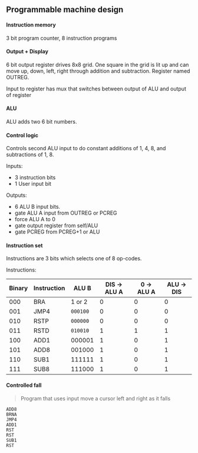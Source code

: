 ## Programmable machine design

#### Instruction memory
3 bit program counter, 8 instruction programs

#### Output + Display
6 bit output register drives 8x8 grid. One square in the grid is lit up and can move up, down, left, right through addition and subtraction. Register named OUTREG.

Input to register has mux that switches between output of ALU and output of register

#### ALU
ALU adds two 6 bit numbers.

#### Control logic
Controls second ALU input to do constant additions of 1, 4, 8, and subtractions of 1, 8. 

Inputs:

- 3 instruction bits
- 1 User input bit

Outputs: 
- 6 ALU B input bits.
- gate ALU A input from OUTREG or PCREG
- force ALU A to 0
- gate output register from self/ALU
- gate PCREG from PCREG+1 or ALU


#### Instruction set
Instructions are 3 bits which selects one of 8 op-codes.

Instructions:

| Binary | Instruction | ALU B  | DIS -> ALU A | 0 -> ALU A | ALU -> DIS |
| ------ | ----------- | ------ | ------------ | ---------- | ---------- |
| 000    | BRA         | 1 or 2 | 0            | 0          | 0          |
| 001    | JMP4        | ```000100``` | 0            | 0          | 0          |
| 010    | RSTP        | ```000000``` | 0            | 0          | 0          |
| 011    | RSTD        | ```010010``` | 1            | 1          | 1          |
| 100    | ADD1        | 000001 | 1            | 0          | 1          |
| 101    | ADD8        | 001000 | 1            | 0          | 1          |
| 110    | SUB1        | 111111 | 1            | 0          | 1          |
| 111    | SUB8        | 111000 | 1            | 0          | 1          |

#### Controlled fall
> Program that uses input move a cursor left and right as it falls

```
ADD8
BRNA
JMP4
ADD1
RST
RST
SUB1
RST
```

